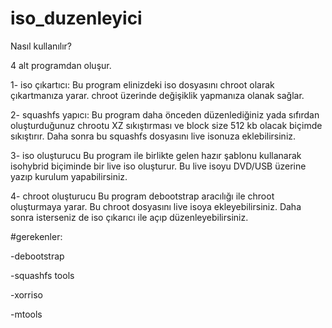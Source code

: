 # iso_duzenleyici

Nasıl kullanılır?

4 alt programdan oluşur.

1- iso çıkartıcı:
Bu program elinizdeki iso dosyasını chroot olarak çıkartmanıza yarar. 
chroot üzerinde değişiklik yapmanıza olanak sağlar.

2- squashfs yapıcı:
Bu program daha önceden düzenlediğiniz yada sıfırdan oluşturduğunuz chrootu 
XZ sıkıştırması ve block size 512 kb olacak biçimde sıkıştırır. Daha sonra
bu squashfs dosyasını live isonuza eklebilirsiniz.

3- iso oluşturucu
Bu program ile birlikte gelen hazır şablonu kullanarak isohybrid biçiminde
bir live iso oluşturur. Bu live isoyu DVD/USB üzerine yazıp kurulum 
yapabilirsiniz.

4- chroot oluşturucu
Bu program debootstrap aracılığı ile chroot oluşturmaya yarar. Bu chroot
dosyasını live isoya ekleyebilirsiniz. Daha sonra isterseniz de iso çıkarıcı
ile açıp düzenleyebilirsiniz.


#gerekenler:

-debootstrap

-squashfs tools

-xorriso

-mtools
